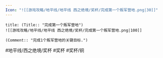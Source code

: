 ```yaml
---
Icon: "![[游戏攻略/地平线/地平线 西之绝境/奖杯/完成第一个叛军营地.png|30]]"
---
```

```ad-common-bronze-trophy
title: (Title:: "完成第一个叛军营地")
![[游戏攻略/地平线/地平线 西之绝境/奖杯/完成第一个叛军营地.png|100]]

(Comment:: "完成1个叛军营地的关键目标.")
```

#地平线/西之绝境/奖杯 #奖杯 #奖杯/铜
